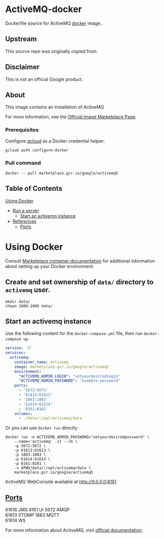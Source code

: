 ActiveMQ-docker
============
Dockerfile source for ActiveMQ [docker](https://docker.io) image..

## Upstream
This source repo was originally copied from:


## Disclaimer
This is not an official Google product.

## About
This image contains an installation of ActiveMQ

For more information, see the
[Official Image Marketplace Page](https://console.cloud.google.com/marketplace/product/bitnami-launchpad/activemq).

### Prerequisites

Configure [gcloud](https://cloud.google.com/sdk/gcloud/) as a Docker credential helper:

```shell
gcloud auth configure-docker
```
### Pull command

```shell
docker -- pull marketplace.gcr.io/google/activemq5
```
## Table of Contents

 [Using Docker](#using-docker)
  * [Run a  server](#run-a-activemq-server-docker)
    * [Start an activemq instance](#start-a-activemq-instance-docker)
* [References](#references)
  * [Ports](#references-ports)

# Using Docker

Consult [Marketplace container documentation](https://cloud.google.com/marketplace/docs/container-images)
for additional information about setting up your Docker environment.

## Create and set ownership of `data/` directory to `activemq` user.
```shell
mkdir data/
chown 1000:1000 data/
```
## Start an activemq instance

Use the following content for the `docker-compose.yml` file, then run `docker-compose up`.

```yaml
version: '2'
services:
  activemq:
    container_name: activemq
    image: marketplace.gcr.io/google/activemq5
    environment:
      "ACTIVEMQ_ADMIN_LOGIN": "setyourdesiredlogin"
      "ACTIVEMQ_ADMIN_PASSWORD": "example-password"
    ports:
      - '5672:5672'
      - '61613:61613'
      - '1883:1883'
      - '61614:61614'
      - '8161:8161'
    volumes:
      - ./data/:/opt/activemq/data

  ```
  
Or you can use `docker run` directly:

```shell
docker run -e ACTIVEMQ_ADMIN_PASSWORD="setyourdesiredpassword" \
    --name='activemq' -it --rm \
    -p 5672:5672 \
    -p 61613:61613 \
    -p 1883:1883 \
    -p 61614:61614 \
    -p 8161:8161 \
    -v $PWD/data/:/opt/activemq/data \
    marketplace.gcr.io/google/activemq5
```

ActiveMQ WebConsole available at http://0.0.0.0:8161

## [Ports](#references-ports)

61616 JMS
8161  UI
5672  AMQP  
61613 STOMP
1883  MQTT  
61614 WS    

For more information about ActiveMQ, visit [official documentation](https://activemq.apache.org/).

